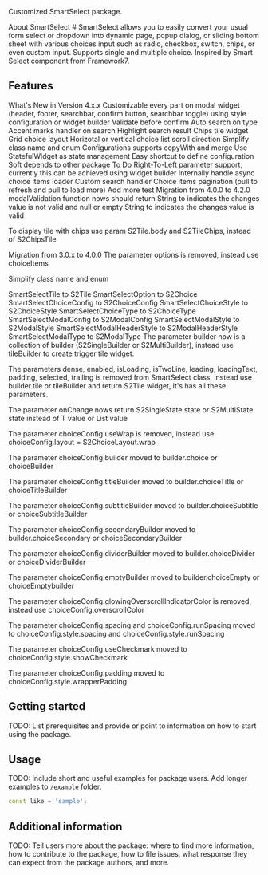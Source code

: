 <!-- 
This README describes the package. If you publish this package to pub.dev,
this README's contents appear on the landing page for your package.

For information about how to write a good package README, see the guide for
[writing package pages](https://dart.dev/guides/libraries/writing-package-pages). 

For general information about developing packages, see the Dart guide for
[creating packages](https://dart.dev/guides/libraries/create-library-packages)
and the Flutter guide for
[developing packages and plugins](https://flutter.dev/developing-packages). 
-->

Customized SmartSelect package.

About SmartSelect #
SmartSelect allows you to easily convert your usual form select or dropdown into dynamic page, popup dialog, or sliding bottom sheet with various choices input such as radio, checkbox, switch, chips, or even custom input. Supports single and multiple choice. Inspired by Smart Select component from Framework7.

## Features

What's New in Version 4.x.x 
Customizable every part on modal widget (header, footer, searchbar, confirm button, searchbar toggle) using style configuration or widget builder
Validate before confirm
Auto search on type
Accent marks handler on search
Highlight search result
Chips tile widget
Grid choice layout
Horizotal or vertical choice list scroll direction
Simplify class name and enum
Configurations supports copyWith and merge
Use StatefulWidget as state management
Easy shortcut to define configuration
Soft depends to other package
To Do 
Right-To-Left parameter support, currently this can be achieved using widget builder
Internally handle async choice items loader
Custom search handler
Choice items pagination (pull to refresh and pull to load more)
Add more test
Migration from 4.0.0 to 4.2.0 
modalValidation function nows should return String to indicates the changes value is not valid and null or empty String to indicates the changes value is valid

To display tile with chips use param S2Tile.body and S2TileChips, instead of S2ChipsTile

Migration from 3.0.x to 4.0.0 
The parameter options is removed, instead use choiceItems

Simplify class name and enum

SmartSelectTile to S2Tile
SmartSelectOption to S2Choice
SmartSelectChoiceConfig to S2ChoiceConfig
SmartSelectChoiceStyle to S2ChoiceStyle
SmartSelectChoiceType to S2ChoiceType
SmartSelectModalConfig to S2ModalConfig
SmartSelectModalStyle to S2ModalStyle
SmartSelectModalHeaderStyle to S2ModalHeaderStyle
SmartSelectModalType to S2ModalType
The parameter builder now is a collection of builder (S2SingleBuilder or S2MultiBuilder), instead use tileBuilder to create trigger tile widget.

The parameters dense, enabled, isLoading, isTwoLine, leading, loadingText, padding, selected, trailing is removed from SmartSelect class, instead use builder.tile or tileBuilder and return S2Tile widget, it's has all these parameters.

The parameter onChange nows return S2SingleState state or S2MultiState state instead of T value or List<T> value

The parameter choiceConfig.useWrap is removed, instead use choiceConfig.layout = S2ChoiceLayout.wrap

The parameter choiceConfig.builder moved to builder.choice or choiceBuilder

The parameter choiceConfig.titleBuilder moved to builder.choiceTitle or choiceTitleBuilder

The parameter choiceConfig.subtitleBuilder moved to builder.choiceSubtitle or choiceSubtitleBuilder

The parameter choiceConfig.secondaryBuilder moved to builder.choiceSecondary or choiceSecondaryBuilder

The parameter choiceConfig.dividerBuilder moved to builder.choiceDivider or choiceDividerBuilder

The parameter choiceConfig.emptyBuilder moved to builder.choiceEmpty or choiceEmptybuilder

The parameter choiceConfig.glowingOverscrollIndicatorColor is removed, instead use choiceConfig.overscrollColor

The parameter choiceConfig.spacing and choiceConfig.runSpacing moved to choiceConfig.style.spacing and choiceConfig.style.runSpacing

The parameter choiceConfig.useCheckmark moved to choiceConfig.style.showCheckmark

The parameter choiceConfig.padding moved to choiceConfig.style.wrapperPadding


## Getting started

TODO: List prerequisites and provide or point to information on how to
start using the package.

## Usage

TODO: Include short and useful examples for package users. Add longer examples
to `/example` folder. 

```dart
const like = 'sample';
```

## Additional information

TODO: Tell users more about the package: where to find more information, how to 
contribute to the package, how to file issues, what response they can expect 
from the package authors, and more.
